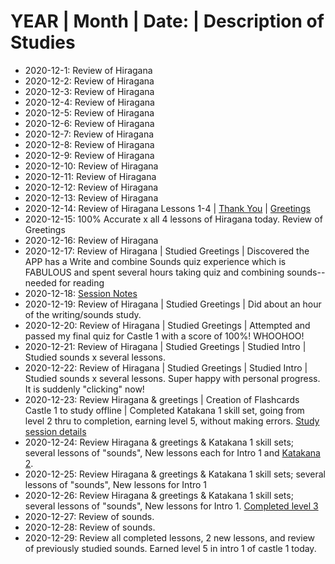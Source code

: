 # YEAR | Month | Date: | Description of Studies
* 2020-12-1: Review of Hiragana<br>
* 2020-12-2: Review of Hiragana<br>
* 2020-12-3: Review of Hiragana<br>
* 2020-12-4: Review of Hiragana<br>
* 2020-12-5: Review of Hiragana<br>
* 2020-12-6: Review of Hiragana<br>
* 2020-12-7: Review of Hiragana<br>
* 2020-12-8: Review of Hiragana<br>
* 2020-12-9: Review of Hiragana<br>
* 2020-12-10: Review of Hiragana<br>
* 2020-12-11: Review of Hiragana<br>
* 2020-12-12: Review of Hiragana<br>
* 2020-12-13: Review of Hiragana<br>
* 2020-12-14: Review of Hiragana Lessons 1-4 | [Thank You](https://github.com/EO4wellness/T-I-L/blob/main/polyglot/japon%C3%A9s/thank-you-forms.md) | [Greetings](https://github.com/EO4wellness/T-I-L/blob/main/polyglot/japon%C3%A9s/greetings.md) <br>
* 2020-12-15: 100% Accurate x all 4 lessons of Hiragana today. Review of Greetings<br>
* 2020-12-16: Review of Hiragana <br>
* 2020-12-17: Review of Hiragana | Studied Greetings | Discovered the APP has a Write and combine Sounds quiz experience which is FABULOUS and spent several hours taking quiz and combining sounds--needed for reading <br>
* 2020-12-18: [Session Notes](https://github.com/EO4wellness/T-I-L/tree/main/polyglot/japon%C3%A9s/study-session-notes/2020)<br>
* 2020-12-19: Review of Hiragana | Studied Greetings | Did about an hour of the writing/sounds study. <br>
* 2020-12-20: Review of Hiragana | Studied Greetings | Attempted and passed my final quiz for Castle 1 with a score of 100%!  WHOOHOO! <br>
* 2020-12-21: Review of Hiragana | Studied Greetings | Studied Intro | Studied sounds x several lessons. <br>
* 2020-12-22: Review of Hiragana | Studied Greetings | Studied Intro | Studied sounds x several lessons. Super happy with personal progress.  It is suddenly "clicking" now!  <br> 
* 2020-12-23: Review Hiragana & greetings | Creation of Flashcards Castle 1 to study offline | Completed Katakana 1 skill set, going from level 2 thru to completion, earning level 5, without making errors. [Study session details](https://github.com/EO4wellness/T-I-L/blob/main/polyglot/japon%C3%A9s/Castle-1/2020-12-23-study-session.md)
* 2020-12-24: Review Hiragana & greetings & Katakana 1 skill sets; several lessons of "sounds", New lessons each for Intro 1 and [Katakana 2](https://github.com/EO4wellness/T-I-L/blob/main/polyglot/japon%C3%A9s/Castle-1/2020-12-24-earned-Castle1-Katakana2-Level3.png).  
* 2020-12-25: Review Hiragana & greetings & Katakana 1 skill sets; several lessons of "sounds", New lessons for Intro 1 
* 2020-12-26: Review Hiragana & greetings & Katakana 1 skill sets; several lessons of "sounds", New lessons for Intro 1. [Completed level 3](https://github.com/EO4wellness/T-I-L/blob/main/polyglot/japon%C3%A9s/images/Castle1/2020-12-26-castle1-level4-intro1.png)
* 2020-12-27: Review of sounds. 
* 2020-12-28: Review of sounds. 
* 2020-12-29: Review all completed lessons, 2 new lessons, and review of previously studied sounds. Earned level 5 in intro 1 of castle 1 today. 
